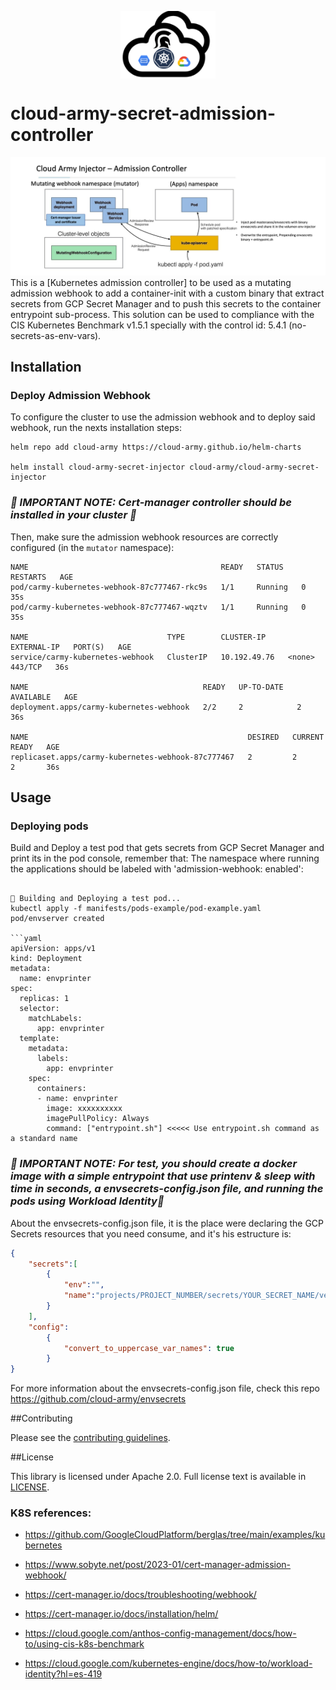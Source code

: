 <p align="center">
    <img src="/img/logo.png" width="30%" align="center">
</p>

# cloud-army-secret-admission-controller


![](/img/2023-04-13_19-04.png) 
This is a [Kubernetes admission controller] to be used as a mutating admission webhook to add a container-init with a custom binary that extract secrets from GCP Secret Manager and to push this secrets to the container entrypoint sub-process. This solution can be used to compliance with the CIS Kubernetes Benchmark v1.5.1 specially with the control id: 5.4.1 (no-secrets-as-env-vars).

## Installation

### Deploy Admission Webhook
To configure the cluster to use the admission webhook and to deploy said webhook, run the nexts installation steps:
```
helm repo add cloud-army https://cloud-army.github.io/helm-charts

helm install cloud-army-secret-injector cloud-army/cloud-army-secret-injector
```
### _🚨 IMPORTANT NOTE: Cert-manager controller should be installed in your cluster 🚨_

Then, make sure the admission webhook resources are correctly configured (in the `mutator` namespace):
```
NAME                                           READY   STATUS    RESTARTS   AGE
pod/carmy-kubernetes-webhook-87c777467-rkc9s   1/1     Running   0          35s
pod/carmy-kubernetes-webhook-87c777467-wqztv   1/1     Running   0          35s

NAME                               TYPE        CLUSTER-IP     EXTERNAL-IP   PORT(S)   AGE
service/carmy-kubernetes-webhook   ClusterIP   10.192.49.76   <none>        443/TCP   36s

NAME                                       READY   UP-TO-DATE   AVAILABLE   AGE
deployment.apps/carmy-kubernetes-webhook   2/2     2            2           36s

NAME                                                 DESIRED   CURRENT   READY   AGE
replicaset.apps/carmy-kubernetes-webhook-87c777467   2         2         2       36s

```
## Usage
### Deploying pods
Build and Deploy a test pod that gets secrets from GCP Secret Manager and print its in the pod console, remember that: The namespace where running the applications should be labeled with 'admission-webhook: enabled':
```

🚀 Building and Deploying a test pod...
kubectl apply -f manifests/pods-example/pod-example.yaml
pod/envserver created

```yaml
apiVersion: apps/v1
kind: Deployment
metadata:
  name: envprinter
spec:
  replicas: 1
  selector:
    matchLabels:
      app: envprinter
  template:
    metadata:
      labels:
        app: envprinter
    spec:
      containers:
      - name: envprinter
        image: xxxxxxxxxx
        imagePullPolicy: Always
        command: ["entrypoint.sh"] <<<<< Use entrypoint.sh command as a standard name

```

### _🚨 IMPORTANT NOTE: For test, you should create a docker image with a simple entrypoint that use printenv & sleep with time in seconds, a envsecrets-config.json file, and running the pods using Workload Identity🚨_

About the envsecrets-config.json file, it is the place were declaring the GCP Secrets resources that you need consume, and it's his estructure is:

```json
{
    "secrets":[
        {
            "env":"",
            "name":"projects/PROJECT_NUMBER/secrets/YOUR_SECRET_NAME/versions/latest"
        }
    ],
    "config":
        {
            "convert_to_uppercase_var_names": true
        }
}
```
For more information about the envsecrets-config.json file, check this repo https://github.com/cloud-army/envsecrets


##Contributing

<p dir="auto">Please see the <a href="https://github.com/cloud-army/secret-mutator-admission-webhook/blob/main/CONTRIBUTING.md">contributing
guidelines</a>.</p>

##License

<p dir="auto">This library is licensed under Apache 2.0. Full license text is available in
<a href="https://github.com/cloud-army/secret-mutator-admission-webhook/blob/main/LICENSE">LICENSE</a>.</p>

### K8S references:

- https://github.com/GoogleCloudPlatform/berglas/tree/main/examples/kubernetes

- https://www.sobyte.net/post/2023-01/cert-manager-admission-webhook/

- https://cert-manager.io/docs/troubleshooting/webhook/

- https://cert-manager.io/docs/installation/helm/

- https://cloud.google.com/anthos-config-management/docs/how-to/using-cis-k8s-benchmark

- https://cloud.google.com/kubernetes-engine/docs/how-to/workload-identity?hl=es-419
